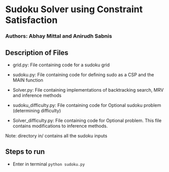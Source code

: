 # Sudoku Solver using Constraint Satisfaction

### Authors: Abhay Mittal and Anirudh Sabnis

## Description of Files
- grid.py: File containing code for a sudoku grid
- sudoku.py: File containing code for defining sudo as a CSP and the MAIN function
- Solver.py: File containing implementations of backtracking search, MRV and inference methods

- sudoku_difficulty.py: File containing code for Optional sudoku problem (determining difficulty)
- Solver_difficulty.py: File containing code for Optional problem. This file contains modifications to inference methods. 

Note: directory in/ contains all the sudoku inputs

## Steps to run
- Enter in terminal `python sudoku.py`